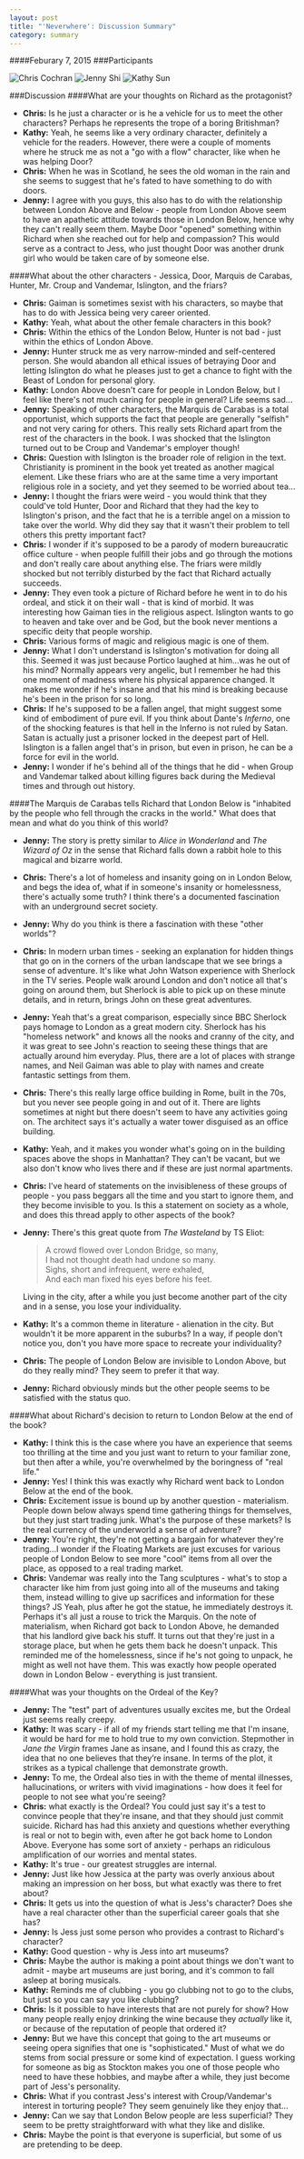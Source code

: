 ```yaml
---
layout: post
title: "'Neverwhere': Discussion Summary"
category: summary
---
```


####Feburary 7, 2015
###Participants
<div>
  <img src="/img/members/chris.jpg" class="participant" data-toggle="tooltip" title="Chris Cochran">
  <img src="/img/members/jenny.jpg" class="participant" data-toggle="tooltip" title="Jenny Shi">
  <img src="/img/members/kathy.jpg" class="participant" data-toggle="tooltip" title="Kathy Sun">
</div>

###Discussion
####What are your thoughts on Richard as the protagonist?
* **Chris:** Is he just a character or is he a vehicle for us to meet the other characters? Perhaps he represents the trope of a boring Britishman?
* **Kathy:** Yeah, he seems like a very ordinary character, definitely a vehicle for the readers. However, there were a couple of moments where he struck me as not a "go with a flow" character, like when he was helping Door?
* **Chris:** When he was in Scotland, he sees the old woman in the rain and she seems to suggest that he's fated to have something to do with doors.
* **Jenny:** I agree with you guys, this also has to do with the relationship between London Above and Below - people from London Above seem to have an apathetic attitude towards those in London Below, hence why they can't really seem them. Maybe Door "opened" something within Richard when she reached out for help and compassion? This would serve as a contract to Jess, who just thought Door was another drunk girl who would be taken care of by someone else.

####What about the other characters - Jessica, Door, Marquis de Carabas, Hunter, Mr. Croup and Vandemar, Islington, and the friars?
* **Chris:** Gaiman is sometimes sexist with his characters, so maybe that has to do with Jessica being very career oriented.
* **Kathy:** Yeah, what about the other female characters in this book?
* **Chris:** Within the ethics of the London Below, Hunter is not bad - just within the ethics of London Above.
* **Jenny:** Hunter struck me as very narrow-minded and self-centered person. She would abandon all ethical issues of betraying Door and letting Islington do what he pleases just to get a chance to fight with the Beast of London for personal glory.
* **Kathy:** London Above doesn't care for people in London Below, but I feel like there's not much caring for people in general? Life seems sad...
* **Jenny:** Speaking of other characters, the Marquis de Carabas is a total opportunist, which supports the fact that people are generally "selfish" and not very caring for others. This really sets Richard apart from the rest of the characters in the book. I was shocked that the Islington turned out to be Croup and Vandemar's employer though!
* **Chris:** Question with Islington is the broader role of religion in the text. Christianity is prominent in the book yet treated as another magical element. Like these friars who are at the same time a very important religious role in a society, and yet they seemed to be worried about tea...
* **Jenny:** I thought the friars were weird - you would think that they could've told Hunter, Door and Richard that they had the key to Islington's prison, and the fact that he is a terrible angel on a mission to take over the world. Why did they say that it wasn't their problem to tell others this pretty important fact?
* **Chris:** I wonder if it's supposed to be a parody of modern bureaucratic office culture - when people fulfill their jobs and go through the motions and don't really care about anything else. The friars were mildly shocked but not terribly disturbed by the fact that Richard actually succeeds.
* **Jenny:** They even took a picture of Richard before he went in to do his ordeal, and stick it on their wall - that is kind of morbid. It was interesting how Gaiman ties in the religious aspect. Islington wants to go to heaven and take over and be God, but the book never mentions a specific deity that people worship.
* **Chris:** Various forms of magic and religious magic is one of them.
* **Jenny:** What I don't understand is Islington's motivation for doing all this. Seemed it was just because Portico laughed at him...was he out of his mind? Normally appears very angelic, but I remember he had this one moment of madness where his physical apparence changed. It makes me wonder if he's insane and that his mind is breaking because he's been in the prison for so long.
* **Chris:** If he's supposed to be a fallen angel, that might suggest some kind of embodiment of pure evil. If you think about Dante's *Inferno*, one of the shocking features is that hell in the Inferno is not ruled by Satan. Satan is actually just a prisoner locked in the deepest part of Hell. Islington is a fallen angel that's in prison, but even in prison, he can be a force for evil in the world.
* **Jenny:** I wonder if he's behind all of the things that he did - when Group and Vandemar talked about killing figures back during the Medieval times and through out history.

####The Marquis de Carabas tells Richard that London Below is "inhabited by the people who fell through the cracks in the world." What does that mean and what do you think of this world?
* **Jenny:** The story is pretty similar to *Alice in Wonderland* and *The Wizard of Oz* in the sense that Richard falls down a rabbit hole to this magical and bizarre world.
* **Chris:** There's a lot of homeless and insanity going on in London Below, and begs the idea of, what if in someone's insanity or homelessness, there's actually some truth? I think there's a documented fascination with an underground secret society.
* **Jenny:** Why do you think is there a fascination with these "other worlds"?
* **Chris:** In modern urban times - seeking an explanation for hidden things that go on in the corners of the urban landscape that we see brings a sense of adventure. It's like what John Watson experience with Sherlock in the TV series. People walk around London and don't notice all that's going on around them, but Sherlock is able to pick up on these minute details, and in return, brings John on these great adventures.
* **Jenny:** Yeah that's a great comparison, especially since BBC Sherlock pays homage to London as a great modern city. Sherlock has his "homeless network" and knows all the nooks and cranny of the city, and it was great to see John's reaction to seeing these things that are actually around him everyday. Plus, there are a lot of places with strange names, and Neil Gaiman was able to play with names and create fantastic settings from them.
* **Chris:** There's this really large office building in Rome, built in the 70s, but you never see people going in and out of it. There are lights sometimes at night but there doesn't seem to have any activities going on. The architect says it's actually a water tower disguised as an office building.
* **Kathy:** Yeah, and it makes you wonder what's going on in the building spaces above the shops in Manhattan? They can't be vacant, but we also don't know who lives there and if these are just normal apartments.
* **Chris:** I've heard of statements on the invisibleness of these groups of people - you pass beggars all the time and you start to ignore them, and they become invisible to you. Is this a statement on society as a whole, and does this thread apply to other aspects of the book?
* **Jenny:** There's this great quote from *The Wasteland* by TS Eliot:
  > A crowd flowed over London Bridge, so many,  
  > I had not thought death had undone so many.  
  > Sighs, short and infrequent, were exhaled,  
  > And each man fixed his eyes before his feet.

  Living in the city, after a while you just become another part of the city and in a sense, you lose your individuality.
* **Kathy:** It's a common theme in literature - alienation in the city. But wouldn't it be more apparent in the suburbs? In a way, if people don't notice you, don't you have more space to recreate your individuality?
* **Chris:** The people of London Below are invisible to London Above, but do they really mind? They seem to prefer it that way.
* **Jenny:** Richard obviously minds but the other people seems to be satisfied with the status quo.

####What about Richard's decision to return to London Below at the end of the book?
* **Kathy:** I think this is the case where you have an experience that seems too thrilling at the time and you just want to return to your familiar zone, but then after a while, you're overwhelmed by the boringness of "real life."
* **Jenny:** Yes! I think this was exactly why Richard went back to London Below at the end of the book.
* **Chris:** Excitement issue is bound up by another question - materialism. People down below always spend time gathering things for themselves, but they just start trading junk. What's the purpose of these markets? Is the real currency of the underworld a sense of adventure?
* **Jenny:** You're right, they're not getting a bargain for whatever they're trading...I wonder if the Floating Markets are just excuses for various people of London Below to see more "cool" items from all over the place, as opposed to a real trading market.
* **Chris:** Vandemar was really into the Tang sculptures - what's to stop a character like him from just going into all of the museums and taking them, instead willing to give up sacrifices and information for these things?
JS Yeah, plus after he got the statue, he immediately destroys it. Perhaps it's all just a rouse to trick the Marquis. On the note of materialism, when Richard got back to London Above, he demanded that his landlord give back his stuff. It turns out that they're just in a storage place, but when he gets them back he doesn't unpack. This reminded me of the homelessness, since if he's not going to unpack, he might as well not have them. This was exactly how people operated down in London Below - everything is just transient.

####What was your thoughts on the Ordeal of the Key?
* **Jenny:** The "test" part of adventures usually excites me, but the Ordeal just seems really creepy.
* **Kathy:** It was scary - if all of my friends start telling me that I'm insane, it would be hard for me to hold true to my own conviction. Stepmother in *Jane the Virgin* frames Jane as insane, and I found this as crazy, the idea that no one believes that they’re insane. In terms of the plot, it strikes as a typical challenge that demonstrate growth.
* **Jenny:** To me, the Ordeal also ties in with the theme of mental illnesses, hallucinations, or writers with vivid imaginations - how does it feel for people to not see what you're seeing?
* **Chris:** what exactly is the Ordeal? You could just say it's a test to convince people that they're insane, and that they should just commit suicide. Richard has had this anxiety and questions whether everything is real or not to begin with, even after he got back home to London Above. Everyone has some sort of anxiety - perhaps an ridiculous amplification of our worries and mental states.
* **Kathy:** It's true - our greatest struggles are internal.
* **Jenny:** Just like how Jessica at the party was overly anxious about making an impression on her boss, but what exactly was there to fret about?
* **Chris:** It gets us into the question of what is Jess's character? Does she have a real character other than the superficial career goals that she has?
* **Jenny:** Is Jess just some person who provides a contrast to Richard's character?
* **Kathy:** Good question - why is Jess into art museums?
* **Chris:** Maybe the author is making a point about things we don't want to admit - maybe art museums are just boring, and it's common to fall asleep at boring musicals.
* **Kathy:** Reminds me of clubbing - you go clubbing not to go to the clubs, but just so you can say you like clubbing?
* **Chris:** Is it possible to have interests that are not purely for show? How many people really enjoy drinking the wine because they *actually* like it, or because of the reputation of people that ordered it?
* **Jenny:** But we have this concept that going to the art museums or seeing opera signifies that one is "sophisticated." Must of what we do stems from social pressure or some kind of expectation. I guess working for someone as big as Stockton makes you one of those people who need to have these hobbies, and maybe after a while, they just become part of Jess's personality.
* **Chris:** What if you contrast Jess's interest with Croup/Vandemar's interest in torturing people? They seem genuinely like they enjoy that...
* **Jenny:** Can we say that London Below people are less superficial? They seem to be pretty straightforward with what they like and dislike.
* **Chris:** Maybe the point is that everyone is superficial, but some of us are pretending to be deep.
